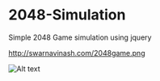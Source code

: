 # 2048-Simulation
Simple 2048 Game simulation using jquery

http://swarnavinash.com/2048game.png

![Alt text](http://swarnavinash.com/2048GameUI.png?raw=true "2048 Game Simulation")
